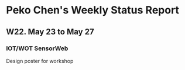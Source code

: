 # Peko Chen's Weekly Status Report
## W22. May 23 to May 27
### IOT/WOT  SensorWeb
Design poster for workshop

